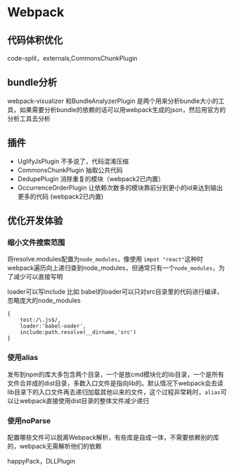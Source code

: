 # Webpack
## 代码体积优化
code-split，externals,CommonsChunkPlugin
## bundle分析
webpack-visualizer 和BundleAnalyzerPlugin 是两个用来分析bundle大小的工具，如果需要分析bundle的依赖的话可以用webpack生成的json，然后用官方的分析工具去分析

## 插件
- UglifyJsPlugin 不多说了，代码混淆压缩
- CommonsChunkPlugin 抽取公共代码
- DedupePlugin 消除重复的模块（webpack2已内置）
- OccurrenceOrderPlugin 让依赖次数多的模块靠前分到更小的id来达到输出更多的代码 (webpack2已内置)


## 优化开发体验
### 缩小文件搜索范围
将resolve.modules配置为`node_modules`，像使用 `impot "react"`这种时webpack遍历向上递归查到node_modules，但通常只有一个`node_modules`，为了减少可以直接写明

loader可以写include
比如 babel的loader可以只对src目录里的代码进行编译，忽略庞大的node_modules

```
{
	test:/\.js$/,
	loader:'babel-oader',
	include:path.resolve(__dirname,'src')
}

```
### 使用alias
发布到npm的库大多包含两个目录，一个是放cmd模块化的lib目录，一个是所有文件合并成的dist目录，多数入口文件是指向lib的。默认情况下webpack会去读lib目录下的入口文件再去递归加载其他以来的文件，这个过程非常耗时，`alias`可以让webpack直接使用dist目录的整体文件减少递归
### 使用noParse
配置哪些文件可以脱离Webpack解析，有些库是自成一体，不需要依赖别的库的，webpack无需解析他们的依赖

happyPack，DLLPlugin

